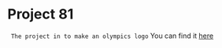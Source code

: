 # Project 81
``` The project in to make an olympics logo```
You can find it [here](https://sambhav-saraswat123.github.io/project-81/index.html)
